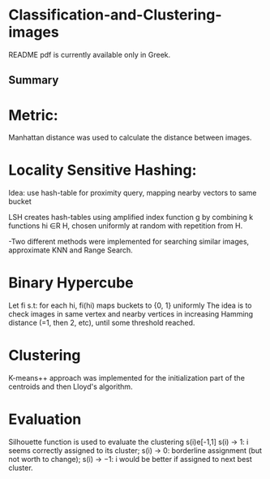 # Classification-and-Clustering-images

README pdf is currently available only in Greek.

## Summary ##

# Metric: 
Manhattan distance was used to calculate the distance between images.

# Locality Sensitive Hashing:
Idea: use hash-table for proximity query, mapping nearby vectors to same
bucket

LSH creates hash-tables using amplified index function g by combining k
functions hi ∈R H, chosen uniformly at random with repetition from H.

-Two different methods were implemented for searching similar images, approximate KNN and Range Search.

# Binary Hypercube
Let fi s.t: for each hi, fi(hi) maps buckets to {0, 1} uniformly
The idea is to check images in same vertex and nearby vertices in increasing Hamming
distance (=1, then 2, etc), until some threshold reached.

# Clustering
K-means++ approach was implemented for the initialization part of the centroids and then Lloyd's algorithm.

# Evaluation
Silhouette function is used to evaluate the clustering
s(i)e[-1,1]
s(i) -> 1: i seems correctly assigned to its cluster;
s(i) -> 0: borderline assignment (but not worth to change);
s(i) -> −1: i would be better if assigned to next best cluster.

